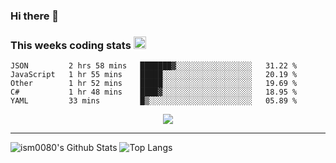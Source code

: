 ### Hi there 👋

<!--START_SECTION:giphy-->
<!--END_SECTION:giphy-->

### This weeks coding stats <img src="https://media1.giphy.com/media/LmNwrBhejkK9EFP504/giphy.gif?cid=ecf05e4723nsktnyyj53u162g7cy5rjqfg6gz06kxdg5y55g&rid=giphy.gif" width="20" height="20" />
<!--START_SECTION:waka-->
```text
JSON         2 hrs 58 mins   ███████▓░░░░░░░░░░░░░░░░░   31.22 % 
JavaScript   1 hr 55 mins    █████░░░░░░░░░░░░░░░░░░░░   20.19 % 
Other        1 hr 52 mins    █████░░░░░░░░░░░░░░░░░░░░   19.69 % 
C#           1 hr 48 mins    ████▓░░░░░░░░░░░░░░░░░░░░   18.95 % 
YAML         33 mins         █▒░░░░░░░░░░░░░░░░░░░░░░░   05.89 % 
```
<!--END_SECTION:waka-->

<!--START_SECTION:comicstrip-->
<p align="center">
 <a href="https://xkcd.com/">
 <img src="https://imgs.xkcd.com/comics/mask_opinions.png" />
</a>
</p>
<!--END_SECTION:comicstrip-->

---

![ism0080's Github Stats](https://github-readme-stats.vercel.app/api?username=ism0080&show_icons=true%hide_border=true&hide=issues)
![Top Langs](https://github-readme-stats.vercel.app/api/top-langs/?username=ism0080&layout=compact)

<!--
**ism0080/ism0080** is a ✨ _special_ ✨ repository because its `README.md` (this file) appears on your GitHub profile.

Here are some ideas to get you started:

- 🔭 I’m currently working on ...
- 🌱 I’m currently learning ...
- 👯 I’m looking to collaborate on ...
- 🤔 I’m looking for help with ...
- 💬 Ask me about ...
- 📫 How to reach me: ...
- 😄 Pronouns: ...
- ⚡ Fun fact: ...
-->
